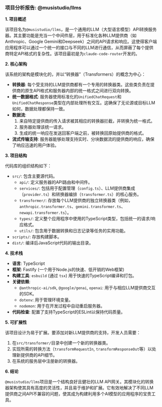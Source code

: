 ### 项目分析报告: @musistudio/llms

**1. 项目概述**

该项目名为`@musistudio/llms`，是一个通用的LLM（大型语言模型）API转换服务器。其主要功能是充当一个中间件层，用于标准化各种LLM提供商（如Anthropic、Google Gemini和Deepseek）之间的API请求和响应。这使得客户端应用程序可以通过一个统一的接口与不同的LLM进行通信，从而屏蔽了每个提供商特定API格式的复杂性。该项目最初是为`claude-code-router`开发的。

**2. 核心架构**

该系统的架构是模块化的，并以“转换器”（Transformers）的概念为中心：

*   **转换器**: 每个受支持的LLM提供商都有一个专用的转换器类。这些类负责在提供商的原生API格式和服务器内部的统一格式之间进行双向转换。
*   **统一数据格式**: 服务器使用标准化的`UnifiedChatRequest`和`UnifiedChatResponse`类型在内部处理所有交互。这确保了无论源或目标LLM如何，数据处理都保持一致。
*   **数据流**:
    1.  来自特定提供商的传入请求被其相应的转换器拦截，并转换为统一格式。
    2.  服务器处理该统一请求。
    3.  生成的统一响应在发送回客户端之前，被转换回原始提供商的格式。
*   **流式传输支持**: 服务器能够处理支持实时、分块数据流的提供商的响应，确保了响应迅速的用户体验。

**3. 项目结构**

代码库的组织结构如下：

*   `src/`: 包含主要源代码。
    *   `api/`: 定义服务器的API路由和中间件。
    *   `services/`: 包括用于配置管理（`config.ts`）、LLM提供商集成（`provider.ts`）和转换器编排（`transformer.ts`）的核心服务。
    *   `transformer/`: 存放每个LLM提供商的独立转换器类（例如，`anthropic.transformer.ts`、`gemini.transformer.ts`、`newapi.transformer.ts`）。
    *   `types/`: 定义整个应用程序中使用的TypeScript类型，包括统一的请求/响应格式。
    *   `utils/`: 包含用于数据转换和日志记录等任务的实用功能。
*   `scripts/`: 存放构建脚本。
*   `dist/`: 编译后JavaScript代码的输出目录。

**4. 技术栈**

*   **语言**: TypeScript
*   **框架**: Fastify (一个用于Node.js的快速、低开销的Web框架)
*   **构建工具**: `esbuild` (通过 `tsx`) 用于快速的TypeScript编译和打包。
*   **关键依赖**:
    *   `@anthropic-ai/sdk`, `@google/genai`, `openai`: 用于与相应LLM提供商交互的SDK。
    *   `dotenv`: 用于管理环境变量。
    *   `nodemon`: 用于在开发过程中自动重启服务器。
*   **代码检查**: 配置了支持TypeScript的ESLint以保持代码质量。

**5. 可扩展性**

该项目设计为易于扩展。要添加对新LLM提供商的支持，开发人员需要：

1.  在`src/transformer/`目录中创建一个新的转换器类。
2.  实现所需的转换方法（`transformRequestIn`, `transformResponseOut`等）以处理新提供商的API细节。
3.  在系统的服务层中注册新的转换器。

**6. 结论**

`@musistudio/llms`项目是一个结构良好且健壮的LLM API网关。其模块化的转换器架构使其具有高度的灵活性，并且易于维护和扩展。它有效地解决了不同LLM提供商之间API不兼容的问题，使其成为构建利用多个AI模型的应用程序的宝贵工具。
